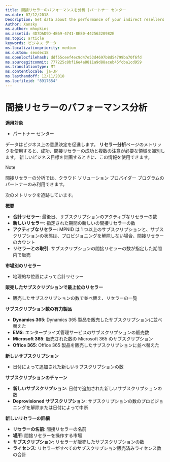 ```yaml
---
title: 間接リセラーのパフォーマンスを分析 |パートナー センター
ms.date: 07/12/2018
Description: Get data about the performance of your indirect resellers to identify successes as well as areas that may need more attention.
Author: Xansky
ms.author: mhopkins
ms.assetid: 4D7DAD9D-4B69-4741-8E80-44256320982E
ms.topic: article
keywords: ビジネス データ
ms.localizationpriority: medium
ms.custom: seodec18
ms.openlocfilehash: ddf55ceef4ec9d47e53d4697b8d54799ba70f6fd
ms.sourcegitcommit: 777225c8bf16e4a8811a9d88aceb45fcba1cd959
ms.translationtype: MT
ms.contentlocale: ja-JP
ms.lasthandoff: 12/11/2018
ms.locfileid: "8917654"
---
```

# <a name="analyze-indirect-resellers-performance"></a>間接リセラーのパフォーマンス分析 

**適用対象**
- パートナー センター

データはビジネス上の意思決定を促進します。 **リセラー分析**ページのメトリックを使用すると、成功、間接リセラーの成功と複数の注意が必要な領域を識別します。 新しいビジネス目標を計画するときに、この情報を使用できます。

> [!NOTE]
> 間接リセラーの分析では、クラウド ソリューション プロバイダー プログラムのパートナーのみ利用できます。

次のメトリックを追跡しています。

**概要**  
 - **合計リセラー**: 最後日、サブスクリプションのアクティブなリセラーの数  
 - **新しいリセラー**: 指定された期間の新しいの間接リセラーの数  
 - **アクティブなリセラー**: MPNID は 1 つ以上のサブスクリプションと、サブスクリプションの状態は、プロビジョニングを解除しない場合、間接リセラーのカウント  
 - **リセラーとの取引**: サブスクリプションの間接リセラーの数が指定した期間内で販売  

**市場別のリセラー**  
 - 地理的な位置によって合計リセラー  

**販売したサブスクリプションで最上位のリセラー**
 - 販売したサブスクリプションの数で並べ替え、リセラーの一覧  

**サブスクリプション数の有力製品**  
 - **Dynamics 365**: Dynamics 365 製品を販売したサブスクリプションに並べ替えた  
 - **EMS**: エンタープライズ管理サービスのサブスクリプションの販売数  
 - **Microsoft 365**: 販売された数の Microsoft 365 のサブスクリプション  
 - **Office 365**: Office 365 製品を販売したサブスクリプションに並べ替えた  

**新しいサブスクリプション**  
 - 日付によって追加された新しいサブスクリプションの数  

**サブスクリプションのチャーン**  
 - **新しいサブスクリプション**: 日付で追加された新しいサブスクリプションの数  
 - **Deprovisioned サブスクリプション**: サブスクリプションの数のプロビジョニングを解除または日付によって中断  

**新しいリセラーの詳細**  
 - **リセラーの名前**: 間接リセラーの名前  
 - **場所**: 間接リセラーを操作する市場  
 - **サブスクリプション**: リセラーが販売したサブスクリプションの数  
 - **ライセンス**: リセラーがすべてのサブスクリプション販売済みライセンス数の合計  
  
  